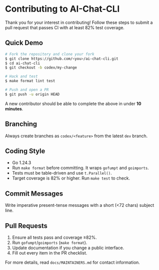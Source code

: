 # Contributing to AI-Chat-CLI

Thank you for your interest in contributing! Follow these steps to submit a pull request that passes CI with at least 82% test coverage.

## Quick Demo

```bash
# Fork the repository and clone your fork
$ git clone https://github.com/<you>/ai-chat-cli.git
$ cd ai-chat-cli
$ git checkout -b codex/my-change

# Hack and test
$ make format lint test

# Push and open a PR
$ git push -u origin HEAD
```

A new contributor should be able to complete the above in under **10 minutes**.

## Branching

Always create branches as `codex/<feature>` from the latest `dev` branch.

## Coding Style

- Go 1.24.3
- Run `make format` before committing. It wraps `gofumpt` and `goimports`.
- Tests must be table-driven and use `t.Parallel()`.
- Target coverage is 82% or higher. Run `make test` to check.

## Commit Messages

Write imperative present-tense messages with a short (<72 chars) subject line.

## Pull Requests

1. Ensure all tests pass and coverage ≥82%.
2. Run `gofumpt`/`goimports` (`make format`).
3. Update documentation if you change a public interface.
4. Fill out every item in the PR checklist.

For more details, read `docs/MAINTAINERS.md` for contact information.
